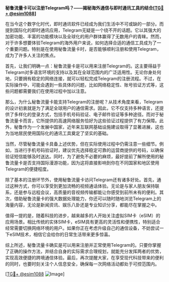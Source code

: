 **秘鲁流量卡可以注册Telegram吗？——揭秘海外通信与即时通讯工具的结合[[TG💪+ @esim1088](https://t.me/s/esim1088)]**

在当今这个数字化时代，即时通讯软件已经成为我们生活中不可或缺的一部分。而提到国际化的即时通讯应用，Telegram无疑是一个绕不开的话题。它以其强大的加密功能、丰富的功能模块以及全球化的用户群体赢得了无数用户的青睐。然而，对于许多想要体验Telegram的海外用户来说，如何选择合适的通信工具成为了一个重要问题。特别是在使用秘鲁流量卡时，是否能够顺利注册和使用Telegram，成为了许多人关注的焦点。

首先，让我们明确一点：秘鲁流量卡是可以用来注册Telegram的。这主要得益于Telegram对多语言环境的支持以及其在全球范围内的广泛适用性。无论你身处何地，只要拥有稳定的网络连接，就可以轻松完成Telegram的注册流程。不过，在实际操作中，可能会遇到一些具体的问题，比如网络稳定性、账号验证方式等，这些问题都需要我们在使用过程中加以注意。

那么，为什么秘鲁流量卡能支持Telegram的注册呢？从技术角度来看，Telegram的设计初衷就是为了满足全球用户的通信需求。因此，它不仅支持多种语言，还提供了多样化的登录方式，包括手机号码验证、电子邮件验证等多种途径。而对于秘鲁流量卡而言，它所提供的高速网络服务恰好为这些验证过程提供了有力保障。此外，秘鲁作为一个发展中国家，近年来互联网基础设施建设取得了显著进展，这也为当地居民使用国际化的通讯工具奠定了坚实的基础。

当然，尽管秘鲁流量卡具备上述优势，但在实际使用过程中仍需注意一些细节。例如，当进行手机号码验证时，建议优先选择稳定可靠的运营商提供的号码，以确保验证短信能够及时送达。同时，为了避免不必要的麻烦，最好提前了解所使用的秘鲁流量卡是否支持国际漫游功能，因为这将直接影响到你在不同国家和地区使用Telegram的便捷程度。

除了基本的注册环节外，使用秘鲁流量卡访问Telegram还有诸多好处。首先，通过这种方式，你可以享受到更加流畅的视频通话体验。无论是与家人朋友保持联系，还是参与远程会议，高质量的音视频传输都能让你感受到前所未有的便利。其次，借助秘鲁流量卡的强大数据处理能力，你还可以随时随地浏览Telegram上的海量内容，无论是新闻资讯、娱乐八卦还是专业知识分享，都能尽在掌握之中。

值得一提的是，随着科技的进步，越来越多的人开始关注虚拟SIM卡（eSIM）的应用场景。相比传统的实体SIM卡，eSIM具有更高的灵活性和便携性，特别适合经常需要切换网络环境的用户。如果你正在考虑升级自己的通信设备，不妨尝试一下eSIM技术，相信它会给你的日常生活带来更多惊喜。

综上所述，秘鲁流量卡确实是可以用来注册并正常使用Telegram的。只要你掌握了正确的操作方法，并结合自身的实际需求合理规划，就能充分发挥两者的优势，实现高效便捷的跨境通信体验。最后，再次提醒大家，在享受现代科技带来的便利的同时，也要时刻关注个人信息安全，确保每一次网络活动都处于可控范围内。

[[TG💪+ @esim1088](https://t.me/s/esim1088) ![Image](https://i.postimg.cc/4NQfJmqS/Snipaste-2025-05-13-00-14-12.png)]